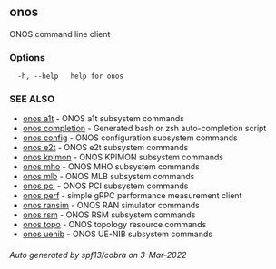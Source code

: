 ## onos

ONOS command line client

### Options

```
  -h, --help   help for onos
```

### SEE ALSO

* [onos a1t](onos_a1t.md)	 - ONOS a1t subsystem commands
* [onos completion](onos_completion.md)	 - Generated bash or zsh auto-completion script
* [onos config](onos_config.md)	 - ONOS configuration subsystem commands
* [onos e2t](onos_e2t.md)	 - ONOS e2t subsystem commands
* [onos kpimon](onos_kpimon.md)	 - ONOS KPIMON subsystem commands
* [onos mho](onos_mho.md)	 - ONOS MHO subsystem commands
* [onos mlb](onos_mlb.md)	 - ONOS MLB subsystem commands
* [onos pci](onos_pci.md)	 - ONOS PCI subsystem commands
* [onos perf](onos_perf.md)	 - simple gRPC performance measurement client
* [onos ransim](onos_ransim.md)	 - ONOS RAN simulator commands
* [onos rsm](onos_rsm.md)	 - ONOS RSM subsystem commands
* [onos topo](onos_topo.md)	 - ONOS topology resource commands
* [onos uenib](onos_uenib.md)	 - ONOS UE-NIB subsystem commands

###### Auto generated by spf13/cobra on 3-Mar-2022
